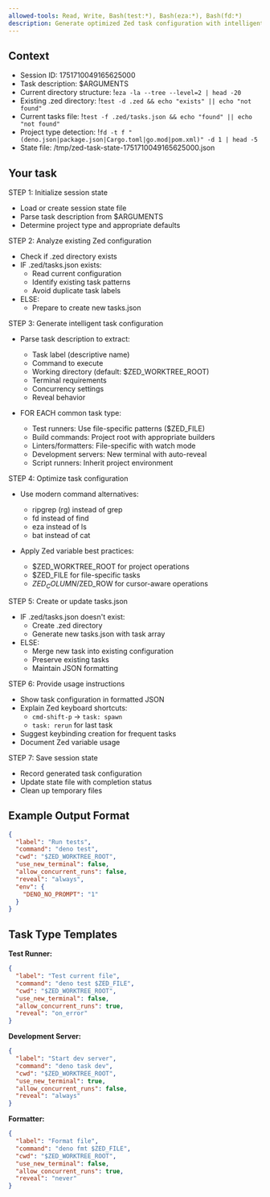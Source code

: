 ```yaml
---
allowed-tools: Read, Write, Bash(test:*), Bash(eza:*), Bash(fd:*)
description: Generate optimized Zed task configuration with intelligent defaults
---
```


## Context

- Session ID: 1751710049165625000
- Task description: $ARGUMENTS
- Current directory structure: !`eza -la --tree --level=2 | head -20`
- Existing .zed directory: !`test -d .zed && echo "exists" || echo "not found"`
- Current tasks file: !`test -f .zed/tasks.json && echo "found" || echo "not found"`
- Project type detection: !`fd -t f "(deno.json|package.json|Cargo.toml|go.mod|pom.xml)" -d 1 | head -5`
- State file: /tmp/zed-task-state-1751710049165625000.json

## Your task

STEP 1: Initialize session state

- Load or create session state file
- Parse task description from $ARGUMENTS
- Determine project type and appropriate defaults

STEP 2: Analyze existing Zed configuration

- Check if .zed directory exists
- IF .zed/tasks.json exists:
  - Read current configuration
  - Identify existing task patterns
  - Avoid duplicate task labels
- ELSE:
  - Prepare to create new tasks.json

STEP 3: Generate intelligent task configuration

- Parse task description to extract:
  - Task label (descriptive name)
  - Command to execute
  - Working directory (default: $ZED_WORKTREE_ROOT)
  - Terminal requirements
  - Concurrency settings
  - Reveal behavior

- FOR EACH common task type:
  - Test runners: Use file-specific patterns ($ZED_FILE)
  - Build commands: Project root with appropriate builders
  - Linters/formatters: File-specific with watch mode
  - Development servers: New terminal with auto-reveal
  - Script runners: Inherit project environment

STEP 4: Optimize task configuration

- Use modern command alternatives:
  - ripgrep (rg) instead of grep
  - fd instead of find
  - eza instead of ls
  - bat instead of cat

- Apply Zed variable best practices:
  - $ZED_WORKTREE_ROOT for project operations
  - $ZED_FILE for file-specific tasks
  - $ZED_COLUMN/$ZED_ROW for cursor-aware operations

STEP 5: Create or update tasks.json

- IF .zed/tasks.json doesn't exist:
  - Create .zed directory
  - Generate new tasks.json with task array
- ELSE:
  - Merge new task into existing configuration
  - Preserve existing tasks
  - Maintain JSON formatting

STEP 6: Provide usage instructions

- Show task configuration in formatted JSON
- Explain Zed keyboard shortcuts:
  - `cmd-shift-p` → `task: spawn`
  - `task: rerun` for last task
- Suggest keybinding creation for frequent tasks
- Document Zed variable usage

STEP 7: Save session state

- Record generated task configuration
- Update state file with completion status
- Clean up temporary files

## Example Output Format

```json
{
  "label": "Run tests",
  "command": "deno test",
  "cwd": "$ZED_WORKTREE_ROOT",
  "use_new_terminal": false,
  "allow_concurrent_runs": false,
  "reveal": "always",
  "env": {
    "DENO_NO_PROMPT": "1"
  }
}
```

## Task Type Templates

**Test Runner:**

```json
{
  "label": "Test current file",
  "command": "deno test $ZED_FILE",
  "cwd": "$ZED_WORKTREE_ROOT",
  "use_new_terminal": false,
  "allow_concurrent_runs": true,
  "reveal": "on_error"
}
```

**Development Server:**

```json
{
  "label": "Start dev server",
  "command": "deno task dev",
  "cwd": "$ZED_WORKTREE_ROOT",
  "use_new_terminal": true,
  "allow_concurrent_runs": false,
  "reveal": "always"
}
```

**Formatter:**

```json
{
  "label": "Format file",
  "command": "deno fmt $ZED_FILE",
  "cwd": "$ZED_WORKTREE_ROOT",
  "use_new_terminal": false,
  "allow_concurrent_runs": true,
  "reveal": "never"
}
```
